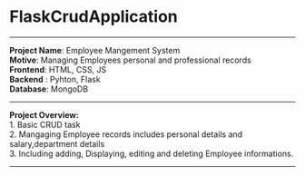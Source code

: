 # FlaskCrudApplication
<hr>
<strong>Project Name</strong>: Employee Mangement System<br>
<strong>Motive</strong>: Managing Employees personal and professional records<br>
<strong>Frontend</strong>: HTML, CSS, JS <br>
<strong>Backend</strong> : Pyhton, Flask <br>
<strong>Database</strong>: MongoDB <br>

<hr>

<strong>Project Overview: </strong> <br>
     1. Basic CRUD task <br>
     2. Mangaging Employee records includes personal details and salary,department details<br>
     3. Including adding, Displaying, editing and deleting Employee informations.<br>
  <hr>
